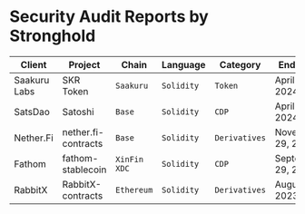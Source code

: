 # Security Audit Reports by Stronghold

| Client  | Project                            | Chain         | Language     | Category      | End Date           | Report  |
|---------|------------------------------------|---------------|--------------|---------------|--------------------|---------|
| Saakuru Labs | SKR Token | `Saakuru` | `Solidity` | `Token` | April 22, 2024 | [link](https://github.com/strongholdsec/audits/blob/main/SaakuruLabs/SKRToken/Saakuru%20Labs%20SKR%20Token%20Audit%20Report.pdf)
| SatsDao | Satoshi | `Base` | `Solidity` | `CDP` | April 20, 2024 | [link](https://github.com/strongholdsec/audits/blob/main/SatsDao/satoshi/SatsDao%20Satoshi%20Audit%20Report.pdf)
| Nether.Fi  | nether.fi-contracts | `Base` | `Solidity` | `Derivatives` | November 29, 2023 | [link](https://github.com/strongholdsec/audits/blob/main/NetherFi/netherFi-contracts/NetherFi%20Audit%20Report.pdf)
| Fathom  | fathom-stablecoin | `XinFin XDC` | `Solidity` | `CDP` | September 29, 2023 | [link](https://github.com/strongholdsec/audits/blob/main/Fathom/fathom-stablecoin/Fathom%20Stablecoin%20Audit%20Report.pdf)
| RabbitX | RabbitX-contracts | `Ethereum`    | `Solidity` | `Derivatives` | August 25, 2023    | [link](https://github.com/strongholdsec/audits/blob/main/RabbitX/RabbitX-contracts/RabbitX%20Audit%20Report.pdf)
